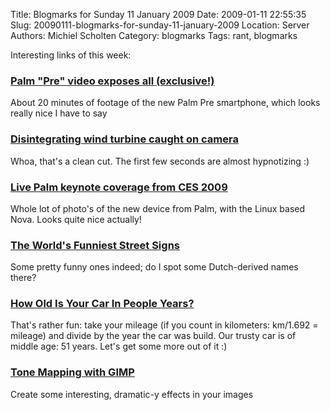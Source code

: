 Title: Blogmarks for Sunday 11 January 2009
Date: 2009-01-11 22:55:35
Slug: 20090111-blogmarks-for-sunday-11-january-2009
Location: Server
Authors: Michiel Scholten
Category: blogmarks
Tags: rant, blogmarks

<p>Interesting links of this week:</p>
<h3><a href="http://mytreo.net/treo-and-palm-news/palm-pre-video-exposes-all-exclusive/">Palm "Pre" video exposes all (exclusive!)</a></h3>
<p>About 20 minutes of footage of the new Palm Pre smartphone, which looks really nice I have to say</p>
<h3><a href="http://www.theregister.co.uk/2008/02/27/disintegrating_turbine/">Disintegrating wind turbine caught on camera</a></h3>
<p>Whoa, that's a clean cut. The first few seconds are almost hypnotizing :)</p>
<h3><a href="http://live.gdgt.com/2009/01/08/live-palm-keynote-coverage-from-ces-2009/">Live Palm keynote coverage from CES 2009</a></h3>
<p>Whole lot of photo's of the new device from Palm, with the Linux based Nova. Looks quite nice actually!</p>
<h3><a href="http://jalopnik.com/5124431/the-worlds-funniest-street-signs?skyline=true">The World's Funniest Street Signs</a></h3>
<p>Some pretty funny ones indeed; do I spot some Dutch-derived names there?</p>
<h3><a href="http://jalopnik.com/5121491/how-old-is-your-car-in-people-years">How Old Is Your Car In People Years?</a></h3>
<p>That's rather fun: take your mileage (if you count in kilometers: km/1.692 = mileage) and divide by the year the car was build. Our trusty car is of middle age: 51 years. Let's get some more out of it :)</p>
<h3><a href="http://blog.tasuki.org/tone-mapping-with-gimp/">Tone Mapping with GIMP</a></h3>
<p>Create some interesting, dramatic-y effects in your images</p>
